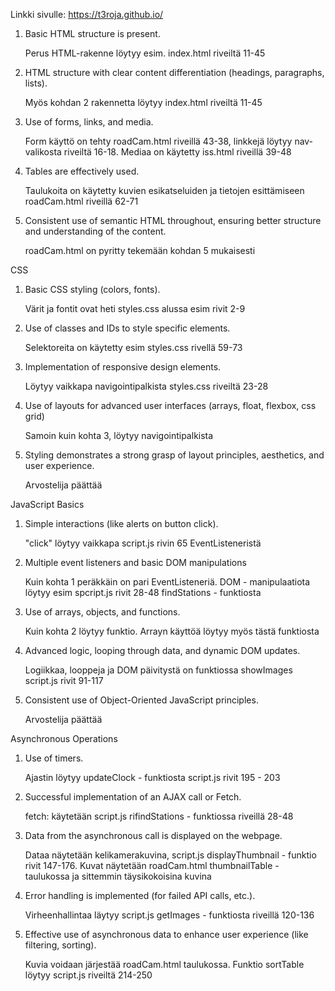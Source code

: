 Linkki sivulle: https://t3roja.github.io/

1) Basic HTML structure is present.

    Perus HTML-rakenne löytyy esim. index.html riveiltä 11-45



2) HTML structure with clear content differentiation (headings, paragraphs, lists).

    Myös kohdan 2 rakennetta löytyy index.html riveiltä 11-45


3) Use of forms, links, and media.

    Form käyttö on tehty roadCam.html riveillä 43-38, linkkejä löytyy nav-valikosta riveiltä 16-18.
    Mediaa on käytetty iss.html riveillä 39-48


4) Tables are effectively used.

    Taulukoita on käytetty kuvien esikatseluiden ja tietojen esittämiseen roadCam.html riveillä 62-71


5)  Consistent use of semantic HTML throughout, ensuring better structure and understanding of the content.

    roadCam.html on pyritty tekemään kohdan 5 mukaisesti




CSS

1) Basic CSS styling (colors, fonts).

    Värit ja fontit ovat heti styles.css alussa esim rivit 2-9


2) Use of classes and IDs to style specific elements.

    Selektoreita on käytetty esim styles.css rivellä 59-73


3) Implementation of responsive design elements.

    Löytyy vaikkapa navigointipalkista styles.css riveiltä 23-28


4) Use of layouts for advanced user interfaces (arrays, float, flexbox, css grid)

    Samoin kuin kohta 3, löytyy navigointipalkista


5) Styling demonstrates a strong grasp of layout principles, aesthetics, and user experience.

    Arvostelija päättää




JavaScript Basics

1) Simple interactions (like alerts on button click).

    "click" löytyy vaikkapa script.js rivin 65 EventListeneristä


2) Multiple event listeners and basic DOM manipulations

    Kuin kohta 1 peräkkäin on pari EventListeneriä. DOM - manipulaatiota löytyy esim spcript.js rivit 28-48
    findStations - funktiosta


3) Use of arrays, objects, and functions.

    Kuin kohta 2 löytyy funktio. Arrayn käyttöä löytyy myös tästä funktiosta


4) Advanced logic, looping through data, and dynamic DOM updates.

    Logiikkaa, looppeja ja DOM päivitystä on funktiossa showImages script.js rivit 91-117


5) Consistent use of Object-Oriented JavaScript principles.

    Arvostelija päättää




Asynchronous Operations

1) Use of timers.

    Ajastin löytyy updateClock - funktiosta script.js rivit 195 - 203


2) Successful implementation of an AJAX call or Fetch.

    fetch: käytetään script.js rifindStations - funktiossa riveillä 28-48


3)  Data from the asynchronous call is displayed on the webpage.
    
    Dataa näytetään kelikamerakuvina, script.js displayThumbnail - funktio rivit 147-176. Kuvat näytetään
    roadCam.html thumbnailTable - taulukossa ja sittemmin täysikokoisina kuvina


4) Error handling is implemented (for failed API calls, etc.).

    Virheenhallintaa läytyy script.js getImages - funktiosta riveillä 120-136


5) Effective use of asynchronous data to enhance user experience (like filtering, sorting).

    Kuvia voidaan järjestää roadCam.html taulukossa. Funktio sortTable löytyy script.js riveiltä 214-250


